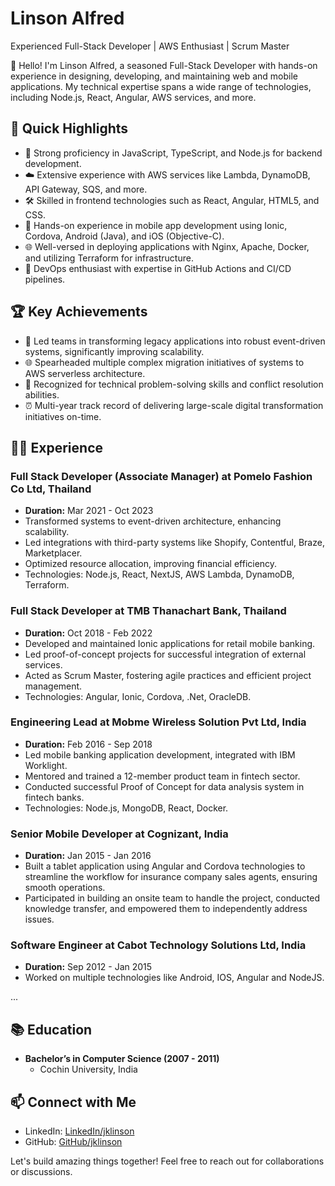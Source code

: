 # Linson Alfred
Experienced Full-Stack Developer | AWS Enthusiast | Scrum Master

👋 Hello! I'm Linson Alfred, a seasoned Full-Stack Developer with hands-on experience in designing, developing, and maintaining web and mobile applications. My technical expertise spans a wide range of technologies, including Node.js, React, Angular, AWS services, and more.

## 🚀 Quick Highlights

- 🔧 Strong proficiency in JavaScript, TypeScript, and Node.js for backend development.
- ☁️ Extensive experience with AWS services like Lambda, DynamoDB, API Gateway, SQS, and more.
- 🛠️ Skilled in frontend technologies such as React, Angular, HTML5, and CSS.
- 📱 Hands-on experience in mobile app development using Ionic, Cordova, Android (Java), and iOS (Objective-C).
- 🌐 Well-versed in deploying applications with Nginx, Apache, Docker, and utilizing Terraform for infrastructure.
- 🔄 DevOps enthusiast with expertise in GitHub Actions and CI/CD pipelines.

## 🏆 Key Achievements

- 🚀 Led teams in transforming legacy applications into robust event-driven systems, significantly improving scalability.
- 🌐 Spearheaded multiple complex migration initiatives of systems to AWS serverless architecture.
- 🏅 Recognized for technical problem-solving skills and conflict resolution abilities.
- ⏰ Multi-year track record of delivering large-scale digital transformation initiatives on-time.

## 👨‍💻 Experience

### Full Stack Developer (Associate Manager) at Pomelo Fashion Co Ltd, Thailand
- **Duration:** Mar 2021 - Oct 2023
- Transformed systems to event-driven architecture, enhancing scalability.
- Led integrations with third-party systems like Shopify, Contentful, Braze, Marketplacer.
- Optimized resource allocation, improving financial efficiency.
- Technologies: Node.js, React, NextJS, AWS Lambda, DynamoDB, Terraform.

### Full Stack Developer at TMB Thanachart Bank, Thailand
- **Duration:** Oct 2018 - Feb 2022
- Developed and maintained Ionic applications for retail mobile banking.
- Led proof-of-concept projects for successful integration of external services.
- Acted as Scrum Master, fostering agile practices and efficient project management.
- Technologies: Angular, Ionic, Cordova, .Net, OracleDB.

### Engineering Lead at Mobme Wireless Solution Pvt Ltd, India
- **Duration:** Feb 2016 - Sep 2018
- Led mobile banking application development, integrated with IBM Worklight.
- Mentored and trained a 12-member product team in fintech sector.
- Conducted successful Proof of Concept for data analysis system in fintech banks.
- Technologies: Node.js, MongoDB, React, Docker.

### Senior Mobile Developer at Cognizant, India
- **Duration:** Jan 2015 - Jan 2016
- Built a tablet application using Angular and Cordova technologies to streamline the workflow for insurance company sales agents, ensuring smooth operations.
- Participated in building an onsite team to handle the project, conducted knowledge transfer, and empowered them to independently address issues.

### Software Engineer at Cabot Technology Solutions Ltd, India
- **Duration:** Sep 2012 - Jan 2015
- Worked on multiple technologies like Android, IOS, Angular and NodeJS.

  
...

## 📚 Education

- **Bachelor’s in Computer Science (2007 - 2011)**
  - Cochin University, India

## 📫 Connect with Me

- LinkedIn: [LinkedIn/jklinson](https://www.linkedin.com/in/jklinson/)
- GitHub: [GitHub/jklinson](https://github.com/jklinson)

Let's build amazing things together! Feel free to reach out for collaborations or discussions.


<!---
jklinson/jklinson is a ✨ special ✨ repository because its `README.md` (this file) appears on your GitHub profile.
You can click the Preview link to take a look at your changes.
--->
